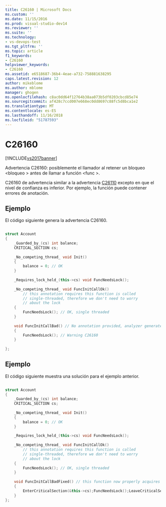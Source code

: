 ```yaml
---
title: C26160 | Microsoft Docs
ms.custom: ''
ms.date: 11/15/2016
ms.prod: visual-studio-dev14
ms.reviewer: ''
ms.suite: ''
ms.technology:
- vs-devops-test
ms.tgt_pltfrm: ''
ms.topic: article
f1_keywords:
- C26160
helpviewer_keywords:
- C26160
ms.assetid: e6518687-36b4-4eae-a732-758881638295
caps.latest.revision: 12
author: mikeblome
ms.author: mblome
manager: ghogen
ms.openlocfilehash: c8ac0dd64f12764b38aa073b5df0203cbcd85e74
ms.sourcegitcommit: af428c7ccd007e668ec0dd8697c88fc5d8bca1e2
ms.translationtype: MT
ms.contentlocale: es-ES
ms.lasthandoff: 11/16/2018
ms.locfileid: "51787593"
---
```

# <a name="c26160"></a>C26160
[!INCLUDE[vs2017banner](../includes/vs2017banner.md)]

Advertencia C26160: posiblemente el llamador al retener un bloqueo \<bloqueo > antes de llamar a función \<func >.  
  
 C26160 de advertencia similar a la advertencia [C26110](../code-quality/c26110.md) excepto en que el nivel de confianza es inferior. Por ejemplo, la función puede contener errores de anotación.  
  
## <a name="example"></a>Ejemplo  
 El código siguiente genera la advertencia C26160.  
  
```cpp  
  
struct Account  
{  
    _Guarded_by_(cs) int balance;  
    CRITICAL_SECTION cs;  
  
    _No_competing_thread_ void Init()   
    {  
        balance = 0; // OK  
    }  
  
    _Requires_lock_held_(this->cs) void FuncNeedsLock();  
  
    _No_competing_thread_ void FuncInitCallOk()  
        // this annotation requires this function is called   
        // single-threaded, therefore we don't need to worry   
        // about the lock  
    {  
        FuncNeedsLock(); // OK, single threaded  
    }   
  
    void FuncInitCallBad() // No annotation provided, analyzer generates warning  
    {  
        FuncNeedsLock(); // Warning C26160  
    }  
  
};  
```  
  
## <a name="example"></a>Ejemplo  
 El código siguiente muestra una solución para el ejemplo anterior.  
  
```cpp  
  
struct Account  
{  
    _Guarded_by_(cs) int balance;  
    CRITICAL_SECTION cs;  
  
    _No_competing_thread_ void Init()  
    {  
        balance = 0; // OK  
    }  
  
    _Requires_lock_held_(this->cs) void FuncNeedsLock();  
  
    _No_competing_thread_ void FuncInitCallOk()  
        // this annotation requires this function is called   
        // single-threaded, therefore we don't need to worry   
        // about the lock  
    {  
        FuncNeedsLock(); // OK, single threaded  
    }   
  
    void FuncInitCallBadFixed() // this function now properly acquires (and releases) the lock  
    {  
        EnterCriticalSection(&this->cs);FuncNeedsLock();LeaveCriticalSection(&this->cs);  
    }  
};  
  
```



